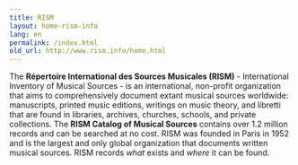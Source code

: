 ```yaml
---
title: RISM
layout: home-rism-info
lang: en
permalink: /index.html
old_url: http://www.rism.info/home.html
---
```


The **Répertoire International des Sources Musicales (RISM)** - International Inventory of Musical Sources - is an international, non-profit organization that aims to comprehensively document extant musical sources worldwide: manuscripts, printed music editions, writings on music theory, and libretti that are found in libraries, archives, churches, schools, and private collections. The **RISM Catalog of Musical Sources** contains over 1.2 million records and can be searched at no cost. RISM was founded in Paris in 1952 and is the largest and only global organization that documents written musical sources. RISM records _what_ exists and _where_ it can be found.

